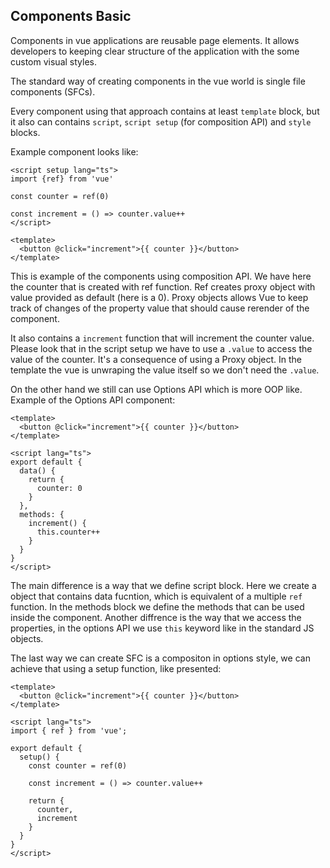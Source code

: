 ## Components Basic

Components in vue applications are reusable page elements. It allows developers to keeping clear structure of the application with the some custom visual styles.

The standard way of creating components in the vue world is single file components (SFCs).

Every component using that approach contains at least `template` block, but it also can contains `script`, `script setup` (for composition API) and `style` blocks.

Example component looks like:
```vue
<script setup lang="ts">
import {ref} from 'vue'

const counter = ref(0)

const increment = () => counter.value++
</script>

<template>
  <button @click="increment">{{ counter }}</button>
</template>
```

This is example of the components using composition API. We have here the counter that is created with ref function. Ref creates proxy object with value provided as default (here is a 0). Proxy objects allows Vue to keep track of changes of the property value that should cause rerender of the component.

It also contains a `increment` function that will increment the counter value. Please look that in the script setup we have to use a `.value` to access the value of the counter. It's a consequence of using a Proxy object. In the template the vue is unwraping the value itself so we don't need the `.value`.

On the other hand we still can use Options API which is more OOP like.
Example of the Options API component:

```vue
<template>
  <button @click="increment">{{ counter }}</button>
</template>

<script lang="ts">
export default {
  data() {
    return {
      counter: 0
    }
  },
  methods: {
    increment() {
      this.counter++
    }
  }
}
</script>
```

The main difference is a way that we define script block. Here we create a object that contains data fucntion, which is equivalent of a multiple `ref` function. In the methods block we define the methods that can be used inside the component. Another diffrence is the way that we access the properties, in the options API we use `this` keyword like in the standard JS objects.

The last way we can create SFC is a compositon in options style, we can achieve that using a setup function, like presented:

```vue
<template>
  <button @click="increment">{{ counter }}</button>
</template>

<script lang="ts">
import { ref } from 'vue';

export default {
  setup() {
    const counter = ref(0)

    const increment = () => counter.value++

    return {
      counter,
      increment
    }
  }
}
</script>
```
